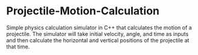 # Projectile-Motion-Calculation
Simple physics calculation simulator in C++ that calculates the motion of a projectile. The simulator will take initial velocity, angle, and time as  inputs and then calculate the horizontal and vertical  positions of the projectile at that time.
